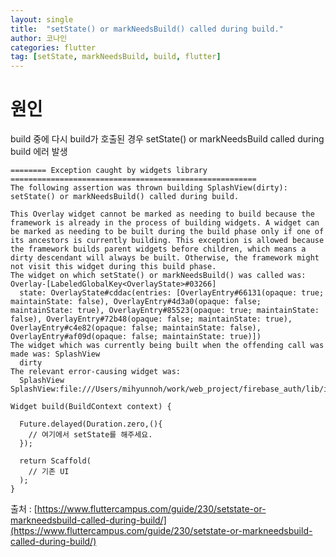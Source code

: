 ```yaml
---
layout: single
title:  "setState() or markNeedsBuild() called during build."
author: 코나인
categories: flutter
tag: [setState, markNeedsBuild, build, flutter]
---
```


# 원인
build 중에 다시 build가 호출된 경우
setState() or markNeedsBuild called during build 에러 발생


```
======== Exception caught by widgets library =======================================================
The following assertion was thrown building SplashView(dirty):
setState() or markNeedsBuild() called during build.

This Overlay widget cannot be marked as needing to build because the framework is already in the process of building widgets. A widget can be marked as needing to be built during the build phase only if one of its ancestors is currently building. This exception is allowed because the framework builds parent widgets before children, which means a dirty descendant will always be built. Otherwise, the framework might not visit this widget during this build phase.
The widget on which setState() or markNeedsBuild() was called was: Overlay-[LabeledGlobalKey<OverlayState>#03266]
  state: OverlayState#cddac(entries: [OverlayEntry#66131(opaque: true; maintainState: false), OverlayEntry#4d3a0(opaque: false; maintainState: true), OverlayEntry#85523(opaque: true; maintainState: false), OverlayEntry#72b48(opaque: false; maintainState: true), OverlayEntry#c4e82(opaque: false; maintainState: false), OverlayEntry#af09d(opaque: false; maintainState: true)])
The widget which was currently being built when the offending call was made was: SplashView
  dirty
The relevant error-causing widget was: 
  SplashView SplashView:file:///Users/mihyunnoh/work/web_project/firebase_auth/lib/init/route.dart:13:34
```

```
Widget build(BuildContext context) {

  Future.delayed(Duration.zero,(){
    // 여기에서 setState를 해주세요.
  });

  return Scaffold(
    // 기존 UI
  );
}
```

출처 : [https://www.fluttercampus.com/guide/230/setstate-or-markneedsbuild-called-during-build/](https://www.fluttercampus.com/guide/230/setstate-or-markneedsbuild-called-during-build/)